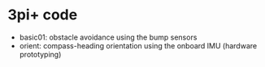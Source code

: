 3pi+ code
=========

- basic01: obstacle avoidance using the bump sensors
- orient:  compass-heading orientation using the onboard IMU (hardware
  prototyping)
